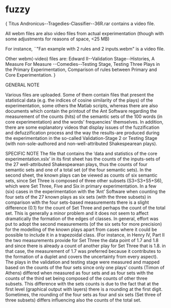 # fuzzy


{
Titus Andronicus--Tragedies-Classifier--36R.rar contains a video file.
 
All webm files are also video files from actual experimentation (though with some adjustments for reasons of space, <25 MB)

For instance, ¨"Fan example with 2 rules and 2 inputs.webm" is a video file. 

Other webm(-video) files are:
Edward II--Validation Stage--Histories, 
A Measure For Measure --Comedies--Testing Stage, 
Testing Three Plays in the Primary Experimentation, 
Comparison of rules between Primary and Core Experimentation. 
}

GENERAL NOTE

Various files are uploaded. Some of them contain files that present the statistical data (e.g. the indices of cosine similarity
of the plays) of the experimentation, some others the Matlab scripts, whereas there are also documents which contain 
the printout of the Ant Software regarding the measurement of the counts (hits) of the semantic sets of the 100 words 
(in core experimentation) and the words' frequencies' themselves. In addition, there are some explanatory videos that 
display issues of the fuzzification and defuzzification process and the way the results-are produced during the experimentation
in the so-called Validation-Stage 2 or Testing Stage (with non-sole-authored and non-well-attributed Shakespearean plays).

SPECIFIC NOTE
The file that contains the ‘data and statistics of the core experimentation.xslx’ in its first sheet has the counts of
the inputs-sets of the 27 well-attributed Shakespearean plays, thus the counts of four semantic sets and one of a total set
(of the four semantic sets). In the second sheet, the known plays can be viewed as counts of six semantic sets, since Set Three
is composed of three other subsets (S3=S3+S5+S6), which were Set Three, Five and Six in primary experimentation. In a few (six) 
cases in the experimentation with the ‘Ant’ Software when counting the four sets of the 27 known plays as six sets (with the three
subsets) in comparison with the four sets-based measurements there is a slight difference (0.1) for the count of Set Three and 
perhaps the count of the total set. This is generally a minor problem and it does not seem to affect dramatically the formation 
of the edges of classes. In general, effort was put to adopt the second measurements (of the six sets for more precision) for the 
modelling of the known plays apart from cases where it could be possible to include it in a trapezoidal class. (For instance, in 
Henry IV, Part II the two measurements provide for Set Three the data point of 1.7 and 1.8 and since there is already a count of 
another play for Set Three that is 1.8. in that case, the measurement of 1.7 was preferred because it contributes to the 
formation of a duplet and covers the uncertainty from every aspect). The plays in the validation and testing stage were measured
and mapped based on the counts of the four sets since only one plays’ counts (Timon of Athens) differed when measured as 
four sets and as four sets with the counts of the third set being composed of the counts of other three subsets. 
This difference with the sets counts is due to the fact that at the first level (graphical output with layers) there is 
a rounding at the first digit. Sometimes, the rounding of the four sets as four and six sets (Set three of three subsets) 
differs influencing also the counts of the total set.

